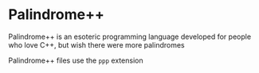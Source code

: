 # Palindrome++
Palindrome++ is an esoteric programming language developed for people who love C++, but wish there were more palindromes

Palindrome++ files use the `ppp` extension
